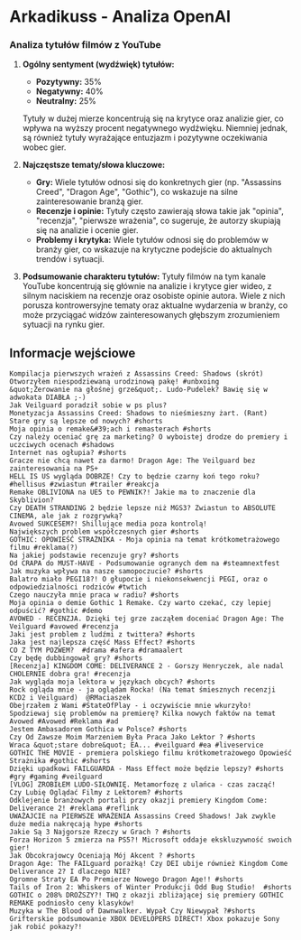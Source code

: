 # Arkadikuss - Analiza OpenAI

### Analiza tytułów filmów z YouTube

1. **Ogólny sentyment (wydźwięk) tytułów:**
   - **Pozytywny:** 35%
   - **Negatywny:** 40%
   - **Neutralny:** 25%

   Tytuły w dużej mierze koncentrują się na krytyce oraz analizie gier, co wpływa na wyższy procent negatywnego wydźwięku. Niemniej jednak, są również tytuły wyrażające entuzjazm i pozytywne oczekiwania wobec gier.

2. **Najczęstsze tematy/słowa kluczowe:**
   - **Gry:** Wiele tytułów odnosi się do konkretnych gier (np. "Assassins Creed", "Dragon Age", "Gothic"), co wskazuje na silne zainteresowanie branżą gier.
   - **Recenzje i opinie:** Tytuły często zawierają słowa takie jak "opinia", "recenzja", "pierwsze wrażenia", co sugeruje, że autorzy skupiają się na analizie i ocenie gier.
   - **Problemy i krytyka:** Wiele tytułów odnosi się do problemów w branży gier, co wskazuje na krytyczne podejście do aktualnych trendów i sytuacji.

3. **Podsumowanie charakteru tytułów:**
   Tytuły filmów na tym kanale YouTube koncentrują się głównie na analizie i krytyce gier wideo, z silnym naciskiem na recenzje oraz osobiste opinie autora. Wiele z nich porusza kontrowersyjne tematy oraz aktualne wydarzenia w branży, co może przyciągać widzów zainteresowanych głębszym zrozumieniem sytuacji na rynku gier.

## Informacje wejściowe
```
Kompilacja pierwszych wrażeń z Assassins Creed: Shadows (skrót)
Otworzyłem niespodziewaną urodzinową pakę! #unbxoing
&quot;Żerowanie na głośnej grze&quot;. Ludo-Pudelek? Bawię się w adwokata DIABŁA ;-)
Jak Veilguard poradził sobie w ps plus?
Monetyzacja Assassins Creed: Shadows to nieśmieszny żart. (Rant)
Stare gry są lepsze od nowych? #shorts
Moja opinia o remake&#39;ach i remasterach #shorts
Czy należy oceniać grę za marketing? O wyboistej drodze do premiery i uczciwych ocenach #shadows
Internet nas ogłupia? #shorts
Gracze nie chcą nawet za darmo! Dragon Age: The Veilguard bez zainteresowania na PS+
HELL IS US wygląda DOBRZE! Czy to będzie czarny koń tego roku? #hellisus #zwiastun #trailer #reakcja
Remake OBLIVIONA na UE5 to PEWNIK?! Jakie ma to znaczenie dla Skyblivion?
Czy DEATH STRANDING 2 będzie lepsze niż MGS3? Zwiastun to ABSOLUTE CINEMA, ale jak z rozgrywką?
Avowed SUKCESEM?! Shillujące media poza kontrolą!
Największych problem współczesnych gier #shorts
GOTHIC: OPOWIEŚĆ STRAŻNIKA - Moja opinia na temat krótkometrażowego filmu #reklama(?)
Na jakiej podstawie recenzuje gry? #shorts
Od CRAPA do MUST-HAVE - Podsumowanie ogranych dem na #steamnextfest
Jak muzyka wpływa na nasze samopoczucie? #shorts
Balatro miało PEGI18?! O głupocie i niekonsekwencji PEGI, oraz o odpowiedzialności rodziców #twtich
Czego nauczyła mnie praca w radiu? #shorts
Moja opinia o demie Gothic 1 Remake. Czy warto czekać, czy lepiej odpuścić? #gothic #demo
AVOWED - RECENZJA. Dzięki tej grze zacząłem doceniać Dragon Age: The Veilguard #avowed #recenzja
Jaki jest problem z ludźmi z twittera? #shorts
Jaka jest najlepsza część Mass Effect? #shorts
CO Z TYM POZWEM?  #drama #afera #dramaalert
Czy będę dubbingował gry? #shorts
[Recenzja] KINGDOM COME: DELIVERANCE 2 - Gorszy Henryczek, ale nadal CHOLERNIE dobra gra! #recenzja
Jak wygląda moja lektora w językach obcych? #shorts
Rock ogląda mnie - ja oglądam Rocka! (Na temat śmiesznych recenzji KCD2 i Veilguard)  @RMaciaszek
Obejrzałem z Wami #StateOfPlay - i oczywiście mnie wkurzyło!
Spodziewaj się problemów na premierę? Kilka nowych faktów na temat Avowed #Avowed #Reklama #ad
Jestem Ambasadorem Gothica w Polsce? #shorts
Czy Od Zawsze Moim Marzeniem Była Praca Jako Lektor ? #shorts
Wraca &quot;stare dobre&quot; EA... #veilguard #ea #liveservice
GOTHIC THE MOVIE - premiera polskiego filmu krótkometrażowego Opowieść Strażnika #gothic #shorts
Dzięki upadkowi FAILGUARDA - Mass Effect może będzie lepszy? #shorts #gry #gaming #veilguard
[VLOG] ZROBIŁEM LUDO-SIŁOWNIĘ. Metamorfozę z ulańca - czas zacząć!
Czy Lubię Oglądać Filmy z Lektorem? #shorts
Odklejenie branżowych portali przy okazji premiery Kingdom Come: Deliverance 2! #reklama #reflink
UWAŻAJCIE na PIERWSZE WRAŻENIA Assassins Creed Shadows! Jak zwykle duże media nakręcają hype #shorts
Jakie Są 3 Najgorsze Rzeczy w Grach ? #shorts
Forza Horizon 5 zmierza na PS5?! Microsoft oddaje ekskluzywność swoich gier!
Jak Obcokrajowcy Oceniają Mój Akcent ? #shorts
Dragon Age: The FAILguard porażką! Czy DEI ubije również Kingdom Come Deliverance 2? I dlaczego NIE?
Ogromne Straty EA Po Premierze Nowego Dragon Age!! #shorts
Tails of Iron 2: Whiskers of Winter Produkcji Odd Bug Studio!  #shorts
GOTHIC o 208% DROŻSZY?! THQ z okazji zbliżającej się premiery GOTHIC REMAKE podniosło ceny klasyków!
Muzyka w The Blood of Dawnwalker. Wypał Czy Niewypał ?#shorts
Grifterskie podsumowanie XBOX DEVELOPERS DIRECT! Xbox pokazuje Sony jak robić pokazy?!
```
